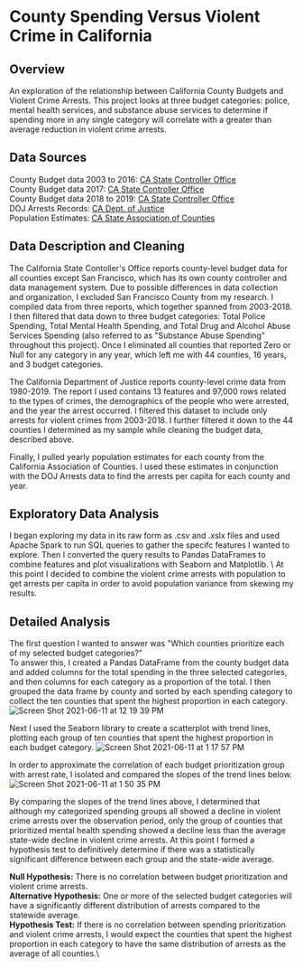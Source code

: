 # County Spending Versus Violent Crime in California

## Overview
An exploration of the relationship between California County Budgets and Violent Crime Arrests. This project looks at three budget categories: police, mental health services, and substance abuse services to determine if spending more in any single category will correlate with a greater than average reduction in violent crime arrests.

## Data Sources
County Budget data 2003 to 2016: [CA State Controller Office](https://bythenumbers.sco.ca.gov/Raw-Data/Counties-Raw-Data-for-Fiscal-Years-2002-03-to-2015/esdm-5xr2) \
County Budget data 2017: [CA State Controller Office](https://bythenumbers.sco.ca.gov/Raw-Data/Counties-Raw-Data-for-Fiscal-Year-2016-17/r97q-afvz) \
County Budget data 2018 to 2019: [CA State Controller Office](https://bythenumbers.sco.ca.gov/Raw-Data/Counties-Raw-Data-for-Fiscal-Years-2017-18-to-2018/5m9j-k3ce) \
DOJ Arrests Records: [CA Dept. of Justice](https://data-openjustice.doj.ca.gov/sites/default/files/dataset/2020-07/OnlineArrestData1980-2019.csv) \
Population Estimates: [CA State Association of Counties](https://www.counties.org/sites/main/files/file-attachments/population_by_jurisdiction_and_by_county_-_1970_to_2018_-_09-07-2018.xlsx)

## Data Description and Cleaning
The California State Contoller's Office reports county-level budget data for all counties except San Francisco, which has its own county controller and data management system. Due to possible differences in data collection and organization, I excluded San Francisco County from my research. I compiled data from three reports, which together spanned from 2003-2018. I then filtered that data down to three budget categories: Total Police Spending, Total Mental Health Spending, and Total Drug and Alcohol Abuse Services Spending (also referred to as "Substance Abuse Spending" throughout this project). Once I eliminated all counties that reported Zero or Null for any category in any year, which left me with 44 counties, 16 years, and 3 budget categories.

The California Department of Justice reports county-level crime data from 1980-2019. The report I used contains 13 features and 97,000 rows related to the types of crimes, the demographics of the people who were arrested, and the year the arrest occurred. I filtered this dataset to include only arrests for violent crimes from 2003-2018. I further filtered it down to the 44 counties I determined as my sample while cleaning the budget data, described above.

Finally, I pulled yearly population estimates for each county from the California Association of Counties. I used these estimates in conjunction with the DOJ Arrests data to find the arrests per capita for each county and year.

## Exploratory Data Analysis
I began exploring my data in its raw form as .csv and .xslx files and used Apache Spark to run SQL queries to gather the specifc features I wanted to explore. Then I converted the query results to Pandas DataFrames to combine features and plot visualizations with Seaborn and Matplotlib. \ 
At this point I decided to combine the violent crime arrests with population to get arrests per capita in order to avoid population variance from skewing my results.

## Detailed Analysis
The first question I wanted to answer was "Which counties prioritize each of my selected budget categories?" \
To answer this, I created a Pandas DataFrame from the county budget data and added columns for the total spending in the three selected categories, and then columns for each category as a proportion of the total. I then grouped the data frame by county and sorted by each spending category to collect the ten counties that spent the highest proportion in each category.
![Screen Shot 2021-06-11 at 12 19 39 PM](https://user-images.githubusercontent.com/83669741/121738625-4f181d00-caaf-11eb-8b6f-82b78a266259.png)

Next I used the Seaborn library to create a scatterplot with trend lines, plotting each group of ten counties that spent the highest proportion in each budget category.
![Screen Shot 2021-06-11 at 1 17 57 PM](https://user-images.githubusercontent.com/83669741/121744230-72df6100-cab7-11eb-9c82-5ad3d73a5cb1.png)

In order to approximate the correlation of each budget prioritization group with arrest rate, I isolated and compared the slopes of the trend lines below.\
![Screen Shot 2021-06-11 at 1 50 35 PM](https://user-images.githubusercontent.com/83669741/121747272-02870e80-cabc-11eb-9a63-5828addae736.png)

By comparing the slopes of the trend lines above, I determined that although my categorized spending groups all showed a decline in violent crime arrests over the observation period, only the group of counties that prioritized mental health spending showed a decline less than the average state-wide decline in violent crime arrests. At this point I formed a hypothesis test to definitively determine if there was a statistically significant difference between each group and the state-wide average.

<b>Null Hypothesis:</b> There is no correlation between budget prioritization and violent crime arrests. \
<b>Alternative Hypothesis:</b> One or more of the selected budget categories will have a significantly different distribution of arrests compared to the statewide average.\
<b>Hypothesis Test:</b> If there is no correlation between spending prioritization and violent crime arrests, I would expect the counties that spent the highest proportion in each category to have the same distribution of arrests as the average of all counties.\


